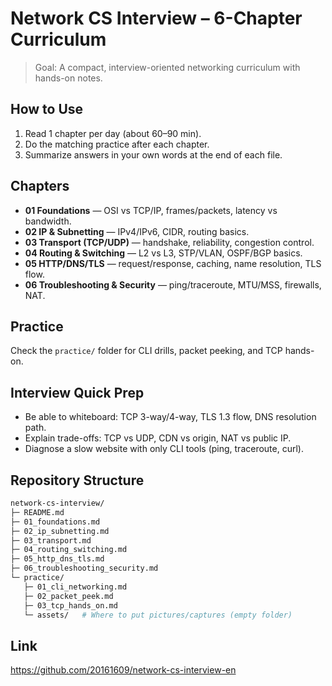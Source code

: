 # Network CS Interview – 6-Chapter Curriculum

> Goal: A compact, interview-oriented networking curriculum with hands-on notes.

## How to Use
1) Read 1 chapter per day (about 60–90 min).
2) Do the matching practice after each chapter.
3) Summarize answers in your own words at the end of each file.

## Chapters
- **01 Foundations** — OSI vs TCP/IP, frames/packets, latency vs bandwidth.
- **02 IP & Subnetting** — IPv4/IPv6, CIDR, routing basics.
- **03 Transport (TCP/UDP)** — handshake, reliability, congestion control.
- **04 Routing & Switching** — L2 vs L3, STP/VLAN, OSPF/BGP basics.
- **05 HTTP/DNS/TLS** — request/response, caching, name resolution, TLS flow.
- **06 Troubleshooting & Security** — ping/traceroute, MTU/MSS, firewalls, NAT.

## Practice
Check the `practice/` folder for CLI drills, packet peeking, and TCP hands-on.

## Interview Quick Prep
- Be able to whiteboard: TCP 3-way/4-way, TLS 1.3 flow, DNS resolution path.
- Explain trade-offs: TCP vs UDP, CDN vs origin, NAT vs public IP.
- Diagnose a slow website with only CLI tools (ping, traceroute, curl).

## Repository Structure
``` bash
network-cs-interview/
├─ README.md
├─ 01_foundations.md
├─ 02_ip_subnetting.md
├─ 03_transport.md
├─ 04_routing_switching.md
├─ 05_http_dns_tls.md
├─ 06_troubleshooting_security.md
└─ practice/
   ├─ 01_cli_networking.md
   ├─ 02_packet_peek.md
   ├─ 03_tcp_hands_on.md
   └─ assets/   # Where to put pictures/captures (empty folder)
```

## Link
https://github.com/20161609/network-cs-interview-en